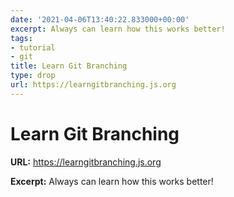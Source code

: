 ```yaml
---
date: '2021-04-06T13:40:22.833000+00:00'
excerpt: Always can learn how this works better!
tags:
- tutorial
- git
title: Learn Git Branching
type: drop
url: https://learngitbranching.js.org
---
```


# Learn Git Branching

**URL:** https://learngitbranching.js.org

**Excerpt:** Always can learn how this works better!
